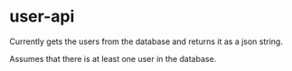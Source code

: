 # user-api
Currently gets the users from the database and returns it as a json string.

Assumes that there is at least one user in the database.

